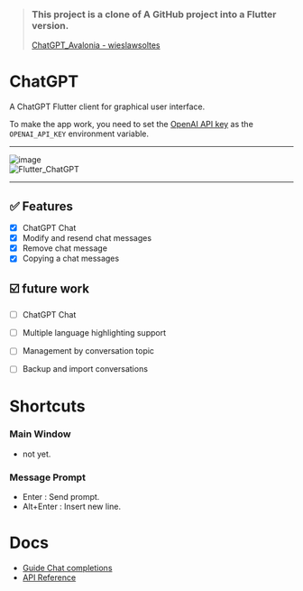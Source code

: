 > ### This project is a clone of A GitHub project into a Flutter version.<br/>
> [ChatGPT_Avalonia - wieslawsoltes](https://github.com/wieslawsoltes/ChatGPT)

# ChatGPT

A ChatGPT Flutter client for graphical user interface.

To make the app work, you need to set the [OpenAI API key](https://beta.openai.com/account/api-keys) as the `OPENAI_API_KEY` environment variable.

***

![image](https://user-images.githubusercontent.com/13028129/224253877-afa335c0-035a-49bb-b8d4-7656820ca2df.png)<br/>
![Flutter_ChatGPT](https://user-images.githubusercontent.com/13028129/224254784-9002daa5-267f-4dae-a606-2c2a521532ea.gif)

***

✅ Features
-

- [x] ChatGPT Chat
- [x] Modify and resend chat messages
- [x] Remove chat message
- [x] Copying a chat messages

☑️ future work
-

- [ ] ChatGPT Chat
- [ ] Multiple language highlighting support
- [ ] Management by conversation topic
- [ ] Backup and import conversations


# Shortcuts

### Main Window

- not yet.

### Message Prompt

- Enter : Send prompt.
- Alt+Enter : Insert new line.

# Docs

- [Guide Chat completions](https://platform.openai.com/docs/guides/chat)
- [API Reference](https://platform.openai.com/docs/api-reference/chat)
